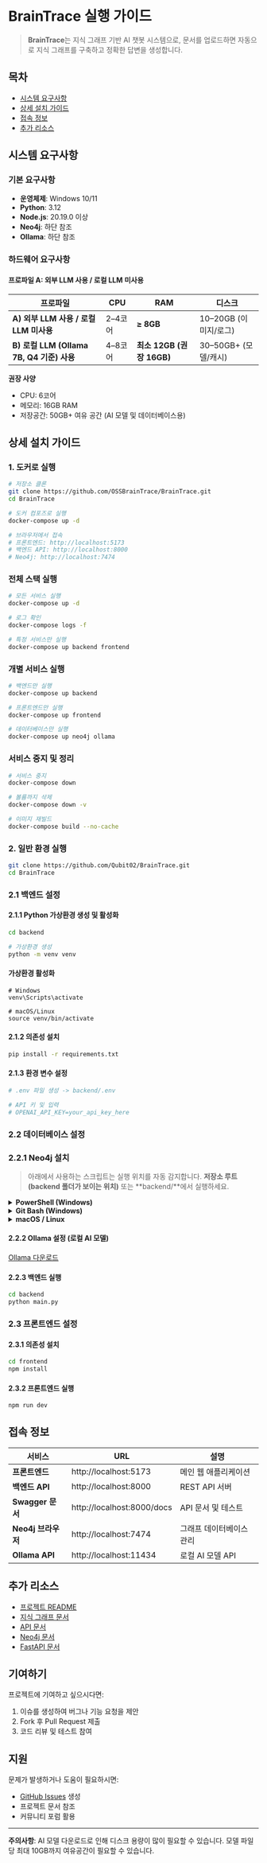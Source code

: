 # BrainTrace 실행 가이드

> **BrainTrace**는 지식 그래프 기반 AI 챗봇 시스템으로, 문서를 업로드하면 자동으로 지식 그래프를 구축하고 정확한 답변을 생성합니다.

## 목차

- [시스템 요구사항](#시스템-요구사항)
- [상세 설치 가이드](#상세-설치-가이드)
- [접속 정보](#접속-정보)
- [추가 리소스](#추가-리소스)

## 시스템 요구사항

### 기본 요구사항

- **운영체제**: Windows 10/11
- **Python**: 3.12
- **Node.js**: 20.19.0 이상
- **Neo4j**: 하단 참조
- **Ollama**: 하단 참조

### 하드웨어 요구사항

#### 프로파일 A: 외부 LLM 사용 / 로컬 LLM 미사용

| 프로파일                                  | CPU     | RAM                       | 디스크                |
| ----------------------------------------- | ------- | ------------------------- | --------------------- |
| **A) 외부 LLM 사용 / 로컬 LLM 미사용**    | 2–4코어 | **≥ 8GB**                 | 10–20GB (이미지/로그) |
| **B) 로컬 LLM (Ollama 7B, Q4 기준) 사용** | 4–8코어 | **최소 12GB (권장 16GB)** | 30–50GB+ (모델/캐시)  |

**권장 사양**

- CPU: 6코어
- 메모리: 16GB RAM
- 저장공간: 50GB+ 여유 공간 (AI 모델 및 데이터베이스용)


## 상세 설치 가이드

### 1. 도커로 실행

```bash
# 저장소 클론
git clone https://github.com/OSSBrainTrace/BrainTrace.git
cd BrainTrace

# 도커 컴포즈로 실행
docker-compose up -d

# 브라우저에서 접속
# 프론트엔드: http://localhost:5173
# 백엔드 API: http://localhost:8000
# Neo4j: http://localhost:7474
```

### 전체 스택 실행

```bash
# 모든 서비스 실행
docker-compose up -d

# 로그 확인
docker-compose logs -f

# 특정 서비스만 실행
docker-compose up backend frontend
```

### 개별 서비스 실행

```bash
# 백엔드만 실행
docker-compose up backend

# 프론트엔드만 실행
docker-compose up frontend

# 데이터베이스만 실행
docker-compose up neo4j ollama
```

### 서비스 중지 및 정리

```bash
# 서비스 중지
docker-compose down

# 볼륨까지 삭제
docker-compose down -v

# 이미지 재빌드
docker-compose build --no-cache
```


### 2. 일반 환경 실행

```bash
git clone https://github.com/Qubit02/BrainTrace.git
cd BrainTrace
```

### 2.1 백엔드 설정

#### 2.1.1 Python 가상환경 생성 및 활성화

```bash
cd backend

# 가상환경 생성
python -m venv venv
```

#### 가상환경 활성화

```
# Windows
venv\Scripts\activate
```

```
# macOS/Linux
source venv/bin/activate
```

#### 2.1.2 의존성 설치

```bash
pip install -r requirements.txt
```

#### 2.1.3 환경 변수 설정

```bash
# .env 파일 생성 -> backend/.env

# API 키 및 입력
# OPENAI_API_KEY=your_api_key_here
```

### 2.2 데이터베이스 설정

### 2.2.1 Neo4j 설치

> 아래에서 사용하는 스크립트는 실행 위치를 자동 감지합니다. **저장소 루트(backend 폴더가 보이는 위치)** 또는 **backend/**에서 실행하세요.

<details>
<summary><strong>PowerShell (Windows)</strong></summary>
  
```powershell
# Neo4j Community 자동 설치 (Windows PowerShell 5.1+ / PowerShell 7+)
# - backend/ 또는 루트(backend 폴더가 보이는 위치)에서 실행
# - 최신 버전 자동 탐지 / HttpClient 고속 다운로드 / conf 안전 수정

$ErrorActionPreference = 'Stop'
Set-StrictMode -Version Latest

# --- 0) 설정 & 경로 규칙 -----------------------------------------------------
if (-not $Version) { $Version = 'latest' }   # 필요시 -Version '5.26.12' 로 덮어쓰기

$CWD = (Get-Location).Path
$HereIsBackend = ((Split-Path -Leaf $CWD) -eq 'backend')
$HereHasBackendChild = Test-Path (Join-Path $CWD 'backend')

if ($HereIsBackend) {
  # backend/ 에서 실행 → ./neo4j
  $ROOT    = Split-Path $CWD -Parent
  $BACKEND = $CWD
  $TARGET  = Join-Path $CWD 'neo4j'
}
elseif ($HereHasBackendChild) {
  # 루트에서 실행 → backend/neo4j
  $ROOT    = $CWD
  $BACKEND = Join-Path $ROOT 'backend'
  $TARGET  = Join-Path $BACKEND 'neo4j'
}
else {
  throw "여기서는 실행하지 마세요. 루트(backend 폴더가 보이는 곳) 또는 backend 폴더에서 실행하세요."
}

$STAGE  = Join-Path $ROOT 'neo4j_stage'

# TLS 1.2 강제 (구형 환경 호환)
if (-not ([Net.ServicePointManager]::SecurityProtocol -band [Net.SecurityProtocolType]::Tls12)) {
  [Net.ServicePointManager]::SecurityProtocol =
    [Net.ServicePointManager]::SecurityProtocol -bor [Net.SecurityProtocolType]::Tls12
}

# --- 1) 최신 버전 자동 탐지 ---------------------------------------------------
function Get-LatestNeo4jVersion {
  $pages = @(
    'https://neo4j.com/graph-data-science-software/',
    'https://neo4j.com/deployment-center/'
  )

  foreach ($u in $pages) {
    try { $resp = Invoke-WebRequest -Uri $u -UseBasicParsing -TimeoutSec 30 } catch { continue }

    $links = @()
    if ($resp.Links) { $links = $resp.Links }

    $href = $links `
      | Where-Object { $_.href -match 'download-thanks\.html' } `
      | Where-Object { $_.href -match 'edition=community' } `
      | Where-Object { ($_.href -match 'winzip') -or ($_.href -match 'packaging=zip') } `
      | Where-Object { $_.href -match 'release=' } `
      | Select-Object -First 1 -ExpandProperty href

    if ($href) {
      $q = ([uri]"https://dummy.local/?$([uri]$href).Query").Query.TrimStart('?')
      $pairs = @{}
      foreach ($kv in $q -split '&') {
        $k,$v = $kv -split '=',2
        if ($k) { $pairs[$k] = [uri]::UnescapeDataString($v) }
      }
      if ($pairs['release']) { return $pairs['release'] }
    }

    $m = [regex]::Match($resp.Content, 'Neo4j Community Edition\s+(?<v>(2025\.\d{2}\.\d+|\d+\.\d+\.\d+))')
    if ($m.Success) { return $m.Groups['v'].Value }
  }

  throw "최신 버전을 찾지 못했습니다. -Version '5.26.12' 같은 식으로 지정하세요."
}

if ($Version -eq 'latest') { $Version = Get-LatestNeo4jVersion }
Write-Host "Using Neo4j Community version: $Version"

# --- 2) 다운로드 --------------------------------------------------------------
$zipFileName = "neo4j-community-$Version-windows.zip"
$ZIPPATH     = Join-Path $STAGE $zipFileName

$urls = @(
  "https://dist.neo4j.org/$zipFileName",                   # CDN (빠름)
  "https://neo4j.com/artifact.php?name=$zipFileName"       # 백업
)

# Stage 초기화
if (Test-Path $STAGE) { Remove-Item $STAGE -Recurse -Force }
New-Item -ItemType Directory -Path $STAGE | Out-Null
if (-not (Test-Path $BACKEND)) { New-Item -ItemType Directory -Path $BACKEND | Out-Null }

function Try-Download($url) {
  try {
    Write-Host "Downloading via HttpClient: $url"

    # PowerShell 5.x 호환: HttpClient 타입 로드
    if (-not ([System.Management.Automation.PSTypeName]'System.Net.Http.HttpClient').Type) {
      Add-Type -AssemblyName 'System.Net.Http'
    }

    $client = [System.Net.Http.HttpClient]::new()
    $client.Timeout = [TimeSpan]::FromMinutes(15)
    $resp = $client.GetAsync($url, [System.Net.Http.HttpCompletionOption]::ResponseHeadersRead).Result
    $resp.EnsureSuccessStatusCode()
    $fs = [System.IO.FileStream]::new($ZIPPATH, [System.IO.FileMode]::Create)
    $resp.Content.CopyToAsync($fs).Wait()
    $fs.Close()
    $client.Dispose()

    if ((Get-Item $ZIPPATH).Length -gt 10MB) { return $true } else { Remove-Item $ZIPPATH -Force }
  } catch {
    Write-Host "Download failed: $($_.Exception.Message)"
    return $false
  }
}

$ok = $false
foreach ($u in $urls) { if (Try-Download $u) { $ok = $true; break } }
if (-not $ok) { throw "Neo4j ZIP 다운로드 실패" }

# --- 3) 압축 해제 & 폴더 정리 ------------------------------------------------
Expand-Archive -Path $ZIPPATH -DestinationPath $STAGE -Force

$extracted = Get-ChildItem -Path $STAGE -Directory `
  | Where-Object { $_.Name -like "neo4j-community-*" } `
  | Select-Object -First 1
if (-not $extracted) { throw "압축 해제 후 폴더를 찾을 수 없습니다." }

$prepared = Join-Path $STAGE "neo4j"
if (Test-Path $prepared) { Remove-Item $prepared -Recurse -Force }
Rename-Item -Path $extracted.FullName -NewName "neo4j"

# --- 4) conf 수정 (안전 버전) ------------------------------------------------
function Set-ContentUtf8NoBom {
  param([string]$Path, [string]$Text)
  $bytes = [System.Text.UTF8Encoding]::new($false).GetBytes($Text)  # no BOM
  [System.IO.File]::WriteAllBytes($Path, $bytes)
}

$CONF = Join-Path $prepared "conf\neo4j.conf"
if (-not (Test-Path $CONF)) { throw "neo4j.conf not found: $CONF" }

# 통째로 읽고 줄바꿈 통일
$text = Get-Content -LiteralPath $CONF -Raw
$text = $text -replace "`r?`n", "`r`n"

# 주석/비주석/공백 변형 모두 통일
$pattern = '^[\t ]*#?[\t ]*dbms\.security\.auth_enabled[\t ]*=[\t ]*(true|false)[\t ]*$'
if ($text -match $pattern) {
  $text = [System.Text.RegularExpressions.Regex]::Replace(
    $text, $pattern, 'dbms.security.auth_enabled=false',
    [System.Text.RegularExpressions.RegexOptions]::Multiline
  )
} else {
  if ($text.Length -gt 0 -and $text[-1] -ne "`n") { $text += "`r`n" }
  $text += 'dbms.security.auth_enabled=false' + "`r`n"
}

Set-ContentUtf8NoBom -Path $CONF -Text $text

# --- 5) 대상 위치로 이동 (폴더명 정확히 고정) --------------------------------
# 부모 디렉터리 보장
$TARGET_PARENT = Split-Path $TARGET -Parent
if (-not (Test-Path $TARGET_PARENT)) {
  New-Item -ItemType Directory -Path $TARGET_PARENT | Out-Null
}
# 기존 타겟 있으면 삭제
if (Test-Path $TARGET) { Remove-Item $TARGET -Recurse -Force }

# 일단 부모로 옮기고, 이름을 정확히 맞춘다
Move-Item -LiteralPath $prepared -Destination $TARGET_PARENT -Force
$justMoved = Join-Path $TARGET_PARENT 'neo4j'
if ((Split-Path $TARGET -Leaf) -ne 'neo4j') {
  if (Test-Path $justMoved) {
    Rename-Item -Path $justMoved -NewName (Split-Path $TARGET -Leaf) -ErrorAction SilentlyContinue
  }
}

# Stage 정리
Remove-Item $STAGE -Recurse -Force

Write-Host "✅ Neo4j $Version 준비 완료"
Write-Host "📂 경로: $TARGET"
Write-Host "🛠️ conf 적용: $CONF"
```
</details> 

<details> <summary><strong>Git Bash (Windows)</strong></summary>

```bash
코드 복사
#!/usr/bin/env bash
# Neo4j Community 자동 설치 (Git Bash / Windows)
# - backend/ 또는 루트(backend가 보이는 위치)에서 실행
# - 최신 버전 자동 탐지 → ZIP 다운로드 → 압축 해제 → conf 수정(auth 비활성)

set -euo pipefail

VERSION="${VERSION:-latest}"   # 예: VERSION=5.26.12 ./install_neo4j_gitbash.sh
die(){ echo "Error: $*" >&2; exit 1; }

# 실행 위치 규칙
CWD="$(pwd)"
if [[ "$(basename "$CWD")" == "backend" ]]; then
  ROOT="$(dirname "$CWD")"; BACKEND="$CWD"; TARGET="$CWD/neo4j"
elif [[ -d "$CWD/backend" ]]; then
  ROOT="$CWD"; BACKEND="$ROOT/backend"; TARGET="$BACKEND/neo4j"
else
  die "루트(backend 보이는 곳) 또는 backend 폴더에서 실행하세요."
fi
STAGE="$ROOT/neo4j_stage"

# 의존성
command -v curl >/dev/null || die "curl 필요"
command -v unzip >/dev/null || die "unzip 필요"
SED="sed"; command -v gsed >/dev/null && SED="gsed"

# 최신 버전 자동 탐지
get_latest_version() {
  local pages=(
    "https://neo4j.com/graph-data-science-software/"
    "https://neo4j.com/deployment-center/"
  )
  local ver=""
  for u in "${pages[@]}"; do
    html="$(curl -fsSL --max-time 30 "$u" || true)"; [[ -z "$html" ]] && continue
    rel="$(printf '%s' "$html" \
      | grep -Eo 'https?://[^"]*download-thanks[^"]+' \
      | grep -E 'edition=community' \
      | grep -E 'flavour=winzip|packaging=zip' \
      | grep -Eo 'release=[0-9]+\.[0-9]+\.[0-9]+' \
      | head -n1 | cut -d= -f2)"
    if [[ -n "$rel" ]]; then ver="$rel"; break; fi
    rel="$(printf '%s' "$html" \
      | grep -Eo 'Neo4j Community Edition[[:space:]]+[0-9]+\.[0-9]+\.[0-9]+' \
      | grep -Eo '[0-9]+\.[0-9]+\.[0-9]+' | head -n1)"
    [[ -n "$rel" ]] && { ver="$rel"; break; }
  done
  [[ -z "$ver" ]] && die "최신 버전 탐지 실패. VERSION 환경변수로 지정하세요."
  printf '%s' "$ver"
}
[[ "$VERSION" == "latest" ]] && VERSION="$(get_latest_version)"
echo "Using Neo4j Community version: $VERSION"

ZIP="neo4j-community-$VERSION-windows.zip"
URLS=(
  "https://dist.neo4j.org/$ZIP"
  "https://neo4j.com/artifact.php?name=$ZIP"
)

rm -rf "$STAGE"; mkdir -p "$STAGE" "$BACKEND"
ARCHIVE="$STAGE/$ZIP"

download() {
  local url="$1"
  echo "Downloading: $url"
  curl -fL --retry 5 --retry-delay 2 \
       --connect-timeout 25 --max-time 1800 \
       --speed-time 30 --speed-limit 10240 \
       -o "$ARCHIVE" "$url"
}
ok=0
for u in "${URLS[@]}"; do
  if download "$u"; then
    sz="$(wc -c <"$ARCHIVE" 2>/dev/null || echo 0)"
    if [[ "$sz" -gt $((10*1024*1024)) ]]; then ok=1; break; else rm -f "$ARCHIVE"; fi
  fi
done
[[ $ok -eq 1 ]] || die "Neo4j ZIP 다운로드 실패"

unzip -q "$ARCHIVE" -d "$STAGE"
extracted="$(find "$STAGE" -maxdepth 1 -type d -name 'neo4j-community-*' | head -n1)"
[[ -n "$extracted" ]] || die "압축 해제 후 폴더를 찾을 수 없음"

prepared="$STAGE/neo4j"
rm -rf "$prepared"; mv "$extracted" "$prepared"

CONF="$prepared/conf/neo4j.conf"
[[ -f "$CONF" ]] || die "neo4j.conf not found: $CONF"

# 주석/비주석 통합하여 auth 비활성화
if grep -Eq '^[[:space:]]*#?[[:space:]]*dbms\.security\.auth_enabled[[:space:]]*=' "$CONF"; then
  "$SED" -i -E 's/^[[:space:]]*#?[[:space:]]*dbms\.security\.auth_enabled[[:space:]]*=[[:space:]]*(true|false)[[:space:]]*$/dbms.security.auth_enabled=false/' "$CONF"
else
  printf '\n%s\n' 'dbms.security.auth_enabled=false' >> "$CONF"
fi

mkdir -p "$(dirname "$TARGET")"
rm -rf "$TARGET"
mv "$prepared" "$(dirname "$TARGET")"
if [[ "$(basename "$TARGET")" != "neo4j" && -d "$(dirname "$TARGET")/neo4j" ]]; then
  mv "$(dirname "$TARGET")/neo4j" "$TARGET"
fi

rm -rf "$STAGE"
echo "✅ Neo4j $VERSION 준비 완료"
echo "📂 경로: $TARGET"
echo "🛠️ conf 적용: $CONF"
```

</details> 

<details><summary><strong>macOS / Linux</strong></summary>

```bash
코드 복사
#!/usr/bin/env bash
# Neo4j Community 자동 설치 (macOS / Linux)
# - backend/ 또는 루트(backend가 보이는 위치)에서 실행
# - 최신 버전 자동 탐지 → TAR.GZ 다운로드 → 압축 해제 → conf 수정(auth 비활성)

set -euo pipefail

VERSION="${VERSION:-latest}"   # 예: VERSION=5.26.12 ./install_neo4j_macos.sh
die(){ echo "Error: $*" >&2; exit 1; }

# 실행 위치 규칙
CWD="$(pwd)"
if [[ "$(basename "$CWD")" == "backend" ]]; then
  ROOT="$(dirname "$CWD")"; BACKEND="$CWD"; TARGET="$CWD/neo4j"
elif [[ -d "$CWD/backend" ]]; then
  ROOT="$CWD"; BACKEND="$ROOT/backend"; TARGET="$BACKEND/neo4j"
else
  die "루트(backend 보이는 곳) 또는 backend 폴더에서 실행하세요."
fi
STAGE="$ROOT/neo4j_stage"

# 의존성
command -v curl >/dev/null || die "curl 필요"
command -v tar  >/dev/null || die "tar 필요"
SED="sed"; command -v gsed >/dev/null && SED="gsed"

# 최신 버전 자동 탐지
get_latest_version() {
  local pages=(
    "https://neo4j.com/graph-data-science-software/"
    "https://neo4j.com/deployment-center/"
  )
  local ver=""
  for u in "${pages[@]}"; do
    html="$(curl -fsSL --max-time 30 "$u" || true)"; [[ -z "$html" ]] && continue
    rel="$(printf '%s' "$html" \
      | grep -Eo 'https?://[^"]*download-thanks[^"]+' \
      | grep -E 'edition=community' \
      | grep -E 'unix|packaging=tar(\.gz)?|packaging=zip' \
      | grep -Eo 'release=[0-9]+\.[0-9]+\.[0-9]+' \
      | head -n1 | cut -d= -f2)"
    if [[ -n "$rel" ]]; then ver="$rel"; break; fi
    rel="$(printf '%s' "$html" \
      | grep -Eo 'Neo4j Community Edition[[:space:]]+[0-9]+\.[0-9]+\.[0-9]+' \
      | grep -Eo '[0-9]+\.[0-9]+\.[0-9]+' | head -n1)"
    [[ -n "$rel" ]] && { ver="$rel"; break; }
  done
  [[ -z "$ver" ]] && die "최신 버전 탐지 실패. VERSION 환경변수로 지정하세요."
  printf '%s' "$ver"
}
[[ "$VERSION" == "latest" ]] && VERSION="$(get_latest_version)"
echo "Using Neo4j Community version: $VERSION"

TAR="neo4j-community-$VERSION-unix.tar.gz"
URLS=(
  "https://dist.neo4j.org/$TAR"
  "https://neo4j.com/artifact.php?name=$TAR"
)

rm -rf "$STAGE"; mkdir -p "$STAGE" "$BACKEND"
ARCHIVE="$STAGE/$TAR"

download() {
  local url="$1"
  echo "Downloading: $url"
  curl -fL --retry 5 --retry-delay 2 \
       --connect-timeout 25 --max-time 1800 \
       --speed-time 30 --speed-limit 10240 \
       -o "$ARCHIVE" "$url"
}
ok=0
for u in "${URLS[@]}"; do
  if download "$u"; then
    sz="$(wc -c <"$ARCHIVE" 2>/dev/null || echo 0)"
    if [[ "$sz" -gt $((10*1024*1024)) ]]; then ok=1; break; else rm -f "$ARCHIVE"; fi
  fi
done
[[ $ok -eq 1 ]] || die "Neo4j tarball 다운로드 실패"

tar -xzf "$ARCHIVE" -C "$STAGE"
extracted="$(find "$STAGE" -maxdepth 1 -type d -name 'neo4j-community-*' | head -n1)"
[[ -n "$extracted" ]] || die "압축 해제 후 폴더를 찾을 수 없음"

prepared="$STAGE/neo4j"
rm -rf "$prepared"; mv "$extracted" "$prepared"

CONF="$prepared/conf/neo4j.conf"
[[ -f "$CONF" ]] || die "neo4j.conf not found: $CONF"

# 주석/비주석 통합하여 auth 비활성화 (mac의 BSD sed 대응)
if grep -Eq '^[[:space:]]*#?[[:space:]]*dbms\.security\.auth_enabled[[:space:]]*=' "$CONF"; then
  if sed --version >/dev/null 2>&1; then
    sed -i -E 's/^[[:space:]]*#?[[:space:]]*dbms\.security\.auth_enabled[[:space:]]*=[[:space:]]*(true|false)[[:space:]]*$/dbms.security.auth_enabled=false/' "$CONF"
  else
    sed -i '' -E 's/^[[:space:]]*#?[[:space:]]*dbms\.security\.auth_enabled[[:space:]]*=[[:space:]]*(true|false)[[:space:]]*$/dbms.security.auth_enabled=false/' "$CONF"
  fi
else
  printf '\n%s\n' 'dbms.security.auth_enabled=false' >> "$CONF"
fi

mkdir -p "$(dirname "$TARGET")"
rm -rf "$TARGET"
mv "$prepared" "$(dirname "$TARGET")"
if [[ "$(basename "$TARGET")" != "neo4j" && -d "$(dirname "$TARGET")/neo4j" ]]; then
  mv "$(dirname "$TARGET")/neo4j" "$TARGET"
fi

rm -rf "$STAGE"
echo "✅ Neo4j $VERSION 준비 완료"
echo "📂 경로: $TARGET"
echo "🛠️ conf 적용: $CONF"
```
</details>

#### 2.2.2 Ollama 설정 (로컬 AI 모델)

[Ollama 다운로드](https://ollama.com/download)

#### 2.2.3 백엔드 실행

```bash
cd backend
python main.py
```

### 2.3 프론트엔드 설정

#### 2.3.1 의존성 설치

```bash
cd frontend
npm install
```

#### 2.3.2 프론트엔드 실행

```bash
npm run dev
```



## 접속 정보

| 서비스             | URL                        | 설명                     |
| ------------------ | -------------------------- | ------------------------ |
| **프론트엔드**     | http://localhost:5173      | 메인 웹 애플리케이션     |
| **백엔드 API**     | http://localhost:8000      | REST API 서버            |
| **Swagger 문서**   | http://localhost:8000/docs | API 문서 및 테스트       |
| **Neo4j 브라우저** | http://localhost:7474      | 그래프 데이터베이스 관리 |
| **Ollama API**     | http://localhost:11434     | 로컬 AI 모델 API         |

## 추가 리소스

- [프로젝트 README](./README.md)
- [지식 그래프 문서](./KNOWLEDGE_GRAPH.md)
- [API 문서](http://localhost:8000/docs)
- [Neo4j 문서](https://neo4j.com/docs/)
- [FastAPI 문서](https://fastapi.tiangolo.com/)

## 기여하기

프로젝트에 기여하고 싶으시다면:

1. 이슈를 생성하여 버그나 기능 요청을 제안
2. Fork 후 Pull Request 제출
3. 코드 리뷰 및 테스트 참여

## 지원

문제가 발생하거나 도움이 필요하시면:

- [GitHub Issues](https://github.com/OSSBrainTrace/BrainTrace/issues) 생성
- 프로젝트 문서 참조
- 커뮤니티 포럼 활용

---

**주의사항**: AI 모델 다운로드로 인해 디스크 용량이 많이 필요할 수 있습니다. 모델 파일당 최대 10GB까지 여유공간이 필요할 수 있습니다.
